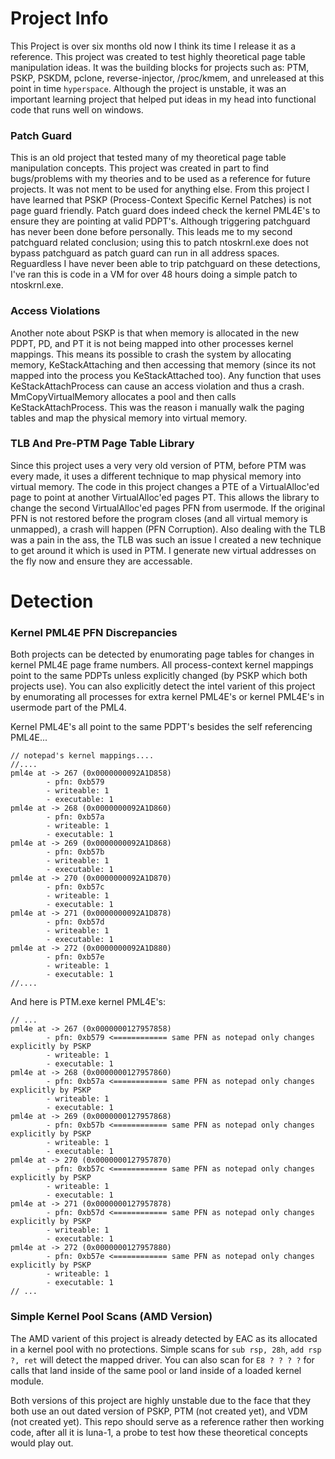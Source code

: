 # Project Info

This Project is over six months old now I think its time I release it as a reference. This project was created to test highly theoretical page table manipulation
ideas. It was the building blocks for projects such as: PTM, PSKP, PSKDM, pclone, reverse-injector, /proc/kmem, and unreleased at this point in time `hyperspace`. 
Although the project is unstable, it was an important learning project that helped put ideas in my head into functional code that runs well on windows.

### Patch Guard
This is an old project that tested many of my theoretical page table manipulation concepts. This project was created in part to find bugs/problems with my theories
and to be used as a reference for future projects. It was not ment to be used for anything else. From this project I have learned that PSKP (Process-Context Specific Kernel Patches) 
is not page guard friendly. Patch guard does indeed check the kernel PML4E's to ensure they are pointing at valid PDPT's. Although triggering patchguard has never been
done before personally. This leads me to my second patchguard related conclusion; using this to patch ntoskrnl.exe does not bypass patchguard as patch guard can run in
all address spaces. Reguardless I have never been able to trip patchguard on these detections, I've ran this is code in a VM for over 48 hours doing a simple patch to
ntoskrnl.exe.

### Access Violations
Another note about PSKP is that when memory is allocated in the new PDPT, PD, and PT it is not being mapped into other processes kernel mappings. This means its possible
to crash the system by allocating memory, KeStackAttaching and then accessing that memory (since its not mapped into the process you KeStackAttached too). Any function
that uses KeStackAttachProcess can cause an access violation and thus a crash. MmCopyVirtualMemory allocates a pool and then calls KeStackAttachProcess. This was the 
reason i manually walk the paging tables and map the physical memory into virtual memory.

### TLB And Pre-PTM Page Table Library
Since this project uses a very very old version of PTM, before PTM was every made, it uses a different technique to map physical memory into virtual memory. 
The code in this project changes a PTE of a VirtualAlloc'ed page to point at another VirtualAlloc'ed pages PT. This allows the library to change the second
VirtualAlloc'ed pages PFN from usermode. If the original PFN is not restored before the program closes (and all virtual memory is unmapped), a crash will happen (PFN Corruption).
Also dealing with the TLB was a pain in the ass, the TLB was such an issue I created a new technique to get around it which is used in PTM. I generate new
virtual addresses on the fly now and ensure they are accessable.

# Detection

### Kernel PML4E PFN Discrepancies
Both projects can be detected by enumorating page tables for changes in kernel PML4E page frame numbers. All process-context kernel mappings point to the same PDPTs unless
explicitly changed (by PSKP which both projects use). You can also explicitly detect the intel varient of this project by enumorating all processes for extra kernel PML4E's
or kernel PML4E's in usermode part of the PML4. 

Kernel PML4E's all point to the same PDPT's besides the self referencing PML4E...
```
// notepad's kernel mappings....
//....
pml4e at -> 267 (0x0000000092A1D858)
        - pfn: 0xb579
        - writeable: 1
        - executable: 1
pml4e at -> 268 (0x0000000092A1D860)
        - pfn: 0xb57a
        - writeable: 1
        - executable: 1
pml4e at -> 269 (0x0000000092A1D868)
        - pfn: 0xb57b
        - writeable: 1
        - executable: 1
pml4e at -> 270 (0x0000000092A1D870)
        - pfn: 0xb57c
        - writeable: 1
        - executable: 1
pml4e at -> 271 (0x0000000092A1D878)
        - pfn: 0xb57d
        - writeable: 1
        - executable: 1
pml4e at -> 272 (0x0000000092A1D880)
        - pfn: 0xb57e
        - writeable: 1
        - executable: 1
//....
```

And here is PTM.exe kernel PML4E's:

```
// ...
pml4e at -> 267 (0x0000000127957858)
        - pfn: 0xb579 <============ same PFN as notepad only changes explicitly by PSKP
        - writeable: 1
        - executable: 1
pml4e at -> 268 (0x0000000127957860)
        - pfn: 0xb57a <============ same PFN as notepad only changes explicitly by PSKP
        - writeable: 1
        - executable: 1
pml4e at -> 269 (0x0000000127957868)
        - pfn: 0xb57b <============ same PFN as notepad only changes explicitly by PSKP
        - writeable: 1
        - executable: 1
pml4e at -> 270 (0x0000000127957870)
        - pfn: 0xb57c <============ same PFN as notepad only changes explicitly by PSKP
        - writeable: 1
        - executable: 1
pml4e at -> 271 (0x0000000127957878)
        - pfn: 0xb57d <============ same PFN as notepad only changes explicitly by PSKP
        - writeable: 1
        - executable: 1
pml4e at -> 272 (0x0000000127957880)
        - pfn: 0xb57e <============ same PFN as notepad only changes explicitly by PSKP
        - writeable: 1
        - executable: 1
// ...
```

### Simple Kernel Pool Scans (AMD Version)

The AMD varient of this project is already detected by EAC as its allocated in a kernel pool with no protections. Simple scans for `sub rsp, 28h`, `add rsp ?, ret` will
detect the mapped driver. You can also scan for `E8 ? ? ? ?` for calls that land inside of the same pool or land inside of a loaded kernel module. 

Both versions of this project are highly unstable due to the face that they both use an out dated version of PSKP, PTM (not created yet), and VDM (not created yet). 
This repo should serve as a reference rather then working code, after all it is luna-1, a probe to test how these theoretical concepts would play out.
